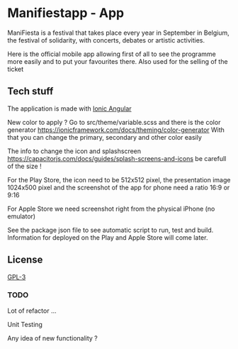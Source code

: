 # Manifiestapp - App

ManiFiesta is a festival that takes place every year in September in Belgium, the festival of solidarity, with concerts, debates or artistic activities.

Here is the official mobile app allowing first of all to see the programme more easily and to put your favourites there. Also used for the selling of the ticket

## Tech stuff

The application is made with [Ionic Angular](https://ionicframework.com/docs/angular/overview)

New color to apply ? Go to src/theme/variable.scss and there is the color generator https://ionicframework.com/docs/theming/color-generator
With that you can change the primary, secondary and other color easily

The info to change the icon and splashscreen https://capacitorjs.com/docs/guides/splash-screens-and-icons be carefull of the size !

For the Play Store, the icon need to be 512x512 pixel, the presentation image 1024x500 pixel and the screenshot of the app for phone need a ratio 16:9 or 9:16

For Apple Store we need screenshot right from the physical iPhone (no emulator)

See the package json file to see automatic script to run, test and build. Information for deployed on the Play and Apple Store will come later.

## License

[GPL-3](https://choosealicense.com/licenses/gpl-3.0/)

### TODO

Lot of refactor ...

Unit Testing

Any idea of new functionality ?
